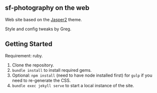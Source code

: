 ## sf-photography on the web

Web site based on the [Jasper2](https://jekyller.github.io/jasper2) theme.

Style and config tweaks by Greg.


## Getting Started

Requirement: ruby.

1. Clone the repository.
2. `bundle install` to install required gems.
3. Optional: `npm install` (need to have node installed first) for `gulp` if you need to re-generate the CSS.
4. `bundle exec jekyll serve` to start a local instance of the site.
